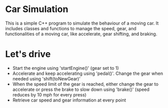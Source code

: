# Car Simulation

This is a simple C++ program to simulate the behaviour of a moving car. 
It includes classes and functions to manage the speed, gear, and functionalities of a moving car, like accelerate, gear shifting, and braking.

# Let's drive

- Start the engine using 'startEngine()' (gear set to 1)
- Accelerate and keep accelerating using 'pedal()'. Change the gear when needed using 'shift(toNewGear)'
- When the speed limit of the gear is reached, either change the gear to accelerate or press the brake to slow down using 'brake()' (speed reduces by 10 mph for every press)
- Retrieve car speed and gear information at every point

